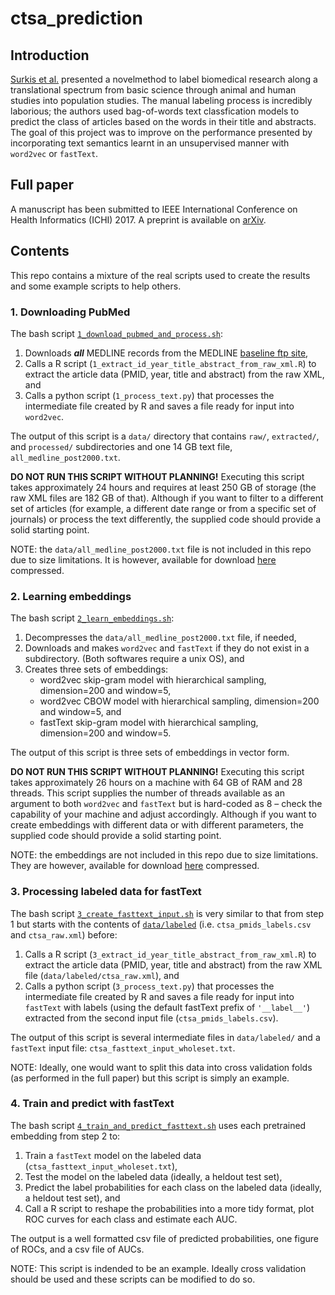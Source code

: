 # ctsa_prediction

## Introduction

[Surkis et al.](https://translational-medicine.biomedcentral.com/articles/10.1186/s12967-016-0992-8) presented a novelmethod to label biomedical research along a translational spectrum from basic science through animal and human studies into population studies. The manual labeling process is incredibly laborious; the authors used bag-of-words text classfication models to predict the class of articles based on the words in their title and abstracts. The goal of this project was to improve on the performance presented by incorporating text semantics learnt in an unsupervised manner with `word2vec` or `fastText`.

## Full paper

A manuscript has been submitted to IEEE International Conference on Health Informatics (ICHI) 2017. A preprint is available on [arXiv](https://arxiv.org/abs/1705.06262).

## Contents

This repo contains a mixture of the real scripts used to create the results and some example scripts to help others. 

### 1. Downloading PubMed

The bash script [`1_download_pubmed_and_process.sh`](https://github.com/vincentmajor/ctsa_prediction/blob/master/1_download_pubmed_and_process.sh): 
1. Downloads ***all*** MEDLINE records from the MEDLINE [baseline ftp site](ftp://ftp.ncbi.nlm.nih.gov/pubmed/baseline/),
2. Calls a R script (`1_extract_id_year_title_abstract_from_raw_xml.R`) to extract the article data (PMID, year, title and abstract) from the raw XML, and
3. Calls a python script (`1_process_text.py`) that processes the intermediate file created by R and saves a file ready for input into `word2vec`. 

The output of this script is a `data/` directory that contains `raw/`, `extracted/`, and `processed/` subdirectories and one 14 GB text file, `all_medline_post2000.txt`.

**DO NOT RUN THIS SCRIPT WITHOUT PLANNING!** Executing this script takes approximately 24 hours and requires at least 250 GB of storage (the raw XML files are 182 GB of that). Although if you want to filter to a different set of articles (for example, a different date range or from a specific set of journals) or process the text differently, the supplied code should provide a solid starting point. 

NOTE: the `data/all_medline_post2000.txt` file is not included in this repo due to size limitations. It is however, available for download [here](drive.google.com) compressed.

### 2. Learning embeddings

The bash script [`2_learn_embeddings.sh`](https://github.com/vincentmajor/ctsa_prediction/blob/master/2_learn_embeddings.sh): 
1. Decompresses the `data/all_medline_post2000.txt` file, if needed,
2. Downloads and makes `word2vec` and `fastText` if they do not exist in a subdirectory. (Both softwares require a unix OS), and
3. Creates three sets of embeddings:
    * word2vec skip-gram model with hierarchical sampling, dimension=200 and window=5,
    * word2vec CBOW model with hierarchical sampling, dimension=200 and window=5, and
    * fastText skip-gram model with hierarchical sampling, dimension=200 and window=5.
    
The output of this script is three sets of embeddings in vector form. 

**DO NOT RUN THIS SCRIPT WITHOUT PLANNING!** Executing this script takes approximately 26 hours on a machine with 64 GB of RAM and 28 threads. This script supplies the number of threads available as an argument to both `word2vec` and `fastText` but is hard-coded as 8 – check the capability of your machine and adjust accordingly. Although if you want to create embeddings with different data or with different parameters, the supplied code should provide a solid starting point.

NOTE: the embeddings are not included in this repo due to size limitations. They are however, available for download [here](drive.google.com) compressed.

### 3. Processing labeled data for fastText

The bash script [`3_create_fasttext_input.sh`](https://github.com/vincentmajor/ctsa_prediction/blob/master/3_create_fasttext_input.sh) is very similar to that from step 1 but starts with the contents of [`data/labeled`](https://github.com/vincentmajor/ctsa_prediction/tree/master/data/labeled) (i.e. `ctsa_pmids_labels.csv` and `ctsa_raw.xml`)  before:
1. Calls a R script (`3_extract_id_year_title_abstract_from_raw_xml.R`) to extract the article data (PMID, year, title and abstract) from the raw XML file (`data/labeled/ctsa_raw.xml`), and
2. Calls a python script (`3_process_text.py`) that processes the intermediate file created by R and saves a file ready for input into `fastText` with labels (using the default fastText prefix of `'__label__'`) extracted from the second input file (`ctsa_pmids_labels.csv`). 

The output of this script is several intermediate files in `data/labeled/` and a `fastText` input file: `ctsa_fasttext_input_wholeset.txt`. 

NOTE: Ideally, one would want to split this data into cross validation folds (as performed in the full paper) but this script is simply an example.

### 4. Train and predict with fastText

The bash script [`4_train_and_predict_fasttext.sh`](https://github.com/vincentmajor/ctsa_prediction/blob/master/4_train_and_predict_fasttext.sh) uses each pretrained embedding from step 2 to:
1. Train a `fastText` model on the labeled data (`ctsa_fasttext_input_wholeset.txt`),
2. Test the model on the labeled data (ideally, a heldout test set), 
3. Predict the label probabilities for each class on the labeled data (ideally, a heldout test set), and
4. Call a R script to reshape the probabilities into a more tidy format, plot ROC curves for each class and estimate each AUC.

The output is a well formatted csv file of predicted probabilities, one figure of ROCs, and a csv file of AUCs.

NOTE: This script is indended to be an example. Ideally cross validation should be used and these scripts can be modified to do so.

